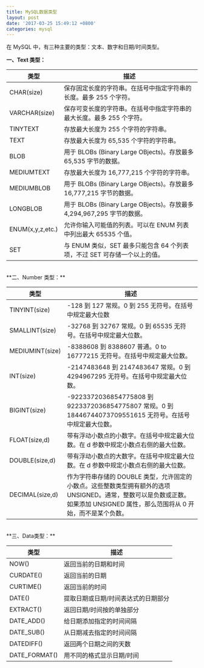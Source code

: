 ```yaml
---
title: MySQL数据类型
layout: post
date: '2017-03-25 15:49:12 +0800'
categories: mysql
---
```


在 MySQL 中，有三种主要的类型：文本、数字和日期/时间类型。

**一、Text 类型：**

| 类型              | 描述                                                              |
| ----------       | ------------------                                               |
| CHAR(size)       | 保存固定长度的字符串。在括号中指定字符串的长度。最多 255 个字符。            |
| VARCHAR(size)    | 保存可变长度的字符串。在括号中指定字符串的最大长度。最多 255 个字符。         |
| TINYTEXT         | 存放最大长度为 255 个字符的字符串。                                    |
| TEXT             | 存放最大长度为 65,535 个字符的字符串。                                 |
| BLOB             | 用于 BLOBs (Binary Large OBjects)。存放最多 65,535 字节的数据。       |
| MEDIUMTEXT       | 存放最大长度为 16,777,215 个字符的字符串。                             |
| MEDIUMBLOB       | 用于 BLOBs (Binary Large OBjects)。存放最多 16,777,215 字节的数据。   |
| LONGBLOB         | 用于 BLOBs (Binary Large OBjects)。存放最多 4,294,967,295 字节的数据。|
| ENUM(x,y,z,etc.) | 允许你输入可能值的列表。可以在 ENUM 列表中列出最大 65535 个值。            |
| SET              | 与 ENUM 类似，SET 最多只能包含 64 个列表项，不过 SET 可存储一个以上的值。   |

<br>
**二、Number 类型：**

| 类型             | 描述                                                              |
| ----------      | ------------------                                               |
| TINYINT(size)   | -128 到 127 常规。0 到 255 无符号。在括号中规定最大位数                      |
| SMALLINT(size)  | -32768 到 32767 常规。0 到 65535 无符号。在括号中规定最大位数。               |
| MEDIUMINT(size) | -8388608 到 8388607 普通。0 to 16777215 无符号。在括号中规定最大位数。        |
| INT(size)       | -2147483648 到 2147483647 常规。0 到 4294967295 无符号。在括号中规定最大位数。|
| BIGINT(size)    | -9223372036854775808 到 9223372036854775807 常规。0 到 18446744073709551615 无符号。在括号中规定最大位数。|
| FLOAT(size,d)   | 带有浮动小数点的小数字。在括号中规定最大位数。在 d 参数中规定小数点右侧的最大位数。|
| DOUBLE(size,d)  | 带有浮动小数点的大数字。在括号中规定最大位数。在 d 参数中规定小数点右侧的最大位数。|
| DECIMAL(size,d) | 作为字符串存储的 DOUBLE 类型，允许固定的小数点。这些整数类型拥有额外的选项 UNSIGNED。通常，整数可以是负数或正数。如果添加 UNSIGNED 属性，那么范围将从 0 开始，而不是某个负数。|

<br>
**三、Data类型：**

| 类型              | 描述                         |
| ----------       |------------------           |
| NOW()            | 返回当前的日期和时间             |
| CURDATE()        | 返回当前的日期                  |
| CURTIME()        | 返回当前的时间                  |
| DATE()           | 提取日期或日期/时间表达式的日期部分 |
| EXTRACT()        | 返回日期/时间按的单独部分       |
| DATE_ADD()       | 给日期添加指定的时间间隔         |
| DATE_SUB()       | 从日期减去指定的时间间隔         |
| DATEDIFF()       | 返回两个日期之间的天数           |
| DATE_FORMAT()    | 用不同的格式显示日期/时间        |
